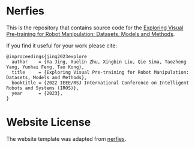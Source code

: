 # Nerfies

This is the repository that contains source code for the [Exploring Visual Pre-training for Robot Manipulation: Datasets, Models and Methods](https://explore-pretrain-robot.github.io).

If you find it useful for your work please cite:
```
@inproceedings{jing2023explore
  author    = {Ya Jing, Xuelin Zhu, Xingbin Liu, Qie Sima, Taozheng Yang, Yunhai Feng, Tao Kong},
  title     = {Exploring Visual Pre-training for Robot Manipulation: Datasets, Models and Methods},
  booktitle = {2022 IEEE/RSJ International Conference on Intelligent Robots and Systems (IROS)},
  year      = {2023},
}
```

# Website License
The website template was adapted from [nerfies](https://github.com/nerfies/nerfies.github.io).
